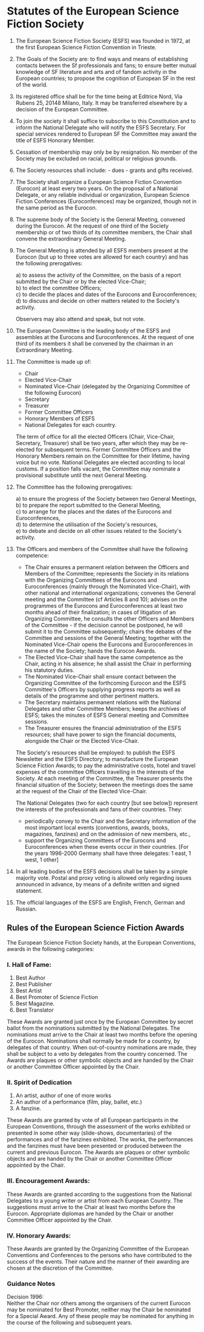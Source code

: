 # Statutes of the European Science Fiction Society


1.  The European Science Fiction Society (ESFS) was founded in 1972, at the first European Science Fiction Convention in Trieste.

2.  The Goals of the Society are: to find ways and means of establishing contacts between the Sf professionals and fans; to ensure better mutual knowledge of SF literature and arts and of fandom activity in the European countries; to propose the cognition of European SF in the rest of the world.

3.  Its registered office shall be for the time being at Editrice Nord, Via Rubens 25, 20148 Milano, Italy. It may be transferred elsewhere by a decision of the European Committee.

4.  To join the society it shall suffice to subscribe to this Constitution and to inform the National Delegate who will notify the ESFS Secretary. For special services rendered to European SF the Committee may award the title of ESFS Honorary Member.

5.  Cessation of membership may only be by resignation. No member of the Society may be excluded on racial, political or religious grounds.

6.  The Society resources shall include: - dues - grants and gifts received.

7.  The Society shall organize a European Science Fiction Convention (Eurocon) at least every two years. On the proposal of a National Delegate, or any reliable individual or organization, European Science Fiction Conferences (Euroconferences) may be organized, though not in the same period as the Eurocon.

8.  The supreme body of the Society is the General Meeting, convened during the Eurocon. At the request of one third of the Society membership or of two thirds of its committee members, the Chair shall convene the extraordinary General Meeting.

9.  The General Meeting is attended by all ESFS members present at the Eurocon (but up to three votes are allowed for each country) and has the following prerogatives:

    a) to assess the activity of the Committee, on the basis of a report submitted by the Chair or by the elected Vice-Chair;  
    b) to elect the committee Officers;  
    c) to decide the places and dates of the Eurocons and Euroconferences;  
    d) to discuss and decide on other matters related to the Society's activity.

    Observers may also attend and speak, but not vote.

10. The European Committee is the leading body of the ESFS and assembles at the Eurocons and Euroconferences. At the request of one third of its members it shall be convened by the chairman in an Extraordinary Meeting.

11. The Committee is made up of:
    - Chair
    - Elected Vice-Chair
    - Nominated Vice-Chair (delegated by the Organizing Committee of the following Eurocon) 
    - Secretary 
    - Treasurer 
    - Former Committee Officers
    - Honorary Members of ESFS 
    - National Delegates for each country.

    The term of office for all the elected Officers (Chair, Vice-Chair, Secretary, Treasurer) shall be two years, after which they may be re-elected for subsequent terms. Former Committee Officers and the Honorary Members remain on the Committee for their lifetime, having voice but no vote. National Delegates are elected according to local customs. If a position falls vacant, the Committee may nominate a provisional substitute until the next General Meeting.

12. The Committee has the following prerogatives:

    a) to ensure the progress of the Society between two General Meetings,  
    b) to prepare the report submitted to the General Meeting,  
    c) to arrange for the places and the dates of the Eurocons and Euroconferences,  
    d) to determine the utilisation of the Society's resources,  
    e) to debate and decide on all other issues related to the Society's activity.

13. The Officers and members of the Committee shall have the following competence:
    * The Chair ensures a permanent relation between the Officers and Members of the Committee; represents the Society in its relations with the Organizing Committees of the Eurocons and Euroconferences (mainly through the Nominated Vice-Chair), with other national and international organizations; convenes the General meeting and the Committee (cf Articles 8 and 10); advises on the programmes of the Eurocons and Euroconferences at least two months ahead of their finalization; in cases of litigation of an Organizing Committee, he consults the other Officers and Members of the Committee - if the decision cannot be postponed, he will submit it to the Committee subsequently; chairs the debates of the Committee and sessions of the General Meeting; together with the Nominated Vice-Chair opens the Eurocons and Euroconferences in the name of the Society; hands the Eurocon Awards.
    * The Elected Vice-Chair shall have the same competence as the Chair, acting in his absence; he shall assist the Chair in performing his statutory duties.
    * The Nominated Vice-Chair shall ensure contact between the Organizing Committee of the forthcoming Eurocon and the ESFS Committee's Officers by supplying progress reports as well as details of the programme and other pertinent matters.
    * The Secretary maintains permanent relations with the National Delegates and other Committee Members; keeps the archives of ESFS; takes the minutes of ESFS General meeting and Committee sessions.
    * The Treasurer ensures the financial administration of the ESFS resources; shall have power to sign the financial documents, alongside the Chair or the Elected Vice-Chair.

    The Society's resources shall be employed: to publish the ESFS Newsletter and the ESFS Directory; to manufacture the European Science Fiction Awards; to pay the administrative costs, hotel and travel expenses of the committee Officers travelling in the interests of the Society. At each meeting of the Committee, the Treasurer presents the financial situation of the Society; between the meetings does the same at the request of the Chair of the Elected Vice-Chair.

    The National Delegates (two for each country [but see below]) represent the interests of the professionals and fans of their countries. They:
    * periodically convey to the Chair and the Secretary information of the most important local events (conventions, awards, books, magazines, fanzines) and on the admission of new members, etc.,
    * support the Organizing Committees of the Eurocons and Euroconferences when these events occur in their countries. [For the years 1996-2000 Germany shall have three delegates: 1 east, 1 west, 1 other]

14. In all leading bodies of the ESFS decisions shall be taken by a simple majority vote. Postal and proxy voting is allowed only regarding issues announced in advance, by means of a definite written and signed statement.

15. The official languages of the ESFS are English, French, German and Russian.


## Rules of the European Science Fiction Awards

The European Science Fiction Society hands, at the European Conventions, awards in the following categories:

### I. Hall of Fame:

1. Best Author 
2. Best Publisher 
3. Best Artist
4. Best Promoter of Science Fiction 
5. Best Magazine. 
6. Best Translator

These Awards are granted just once by the European Committee by secret ballot from the nominations submitted by the National Delegates. The nominations must arrive to the Chair at least two months before the opening of the Eurocon. Nominations shall normally be made for a country, by delegates of that country. When out-of-country nominations are made, they shall be subject to a veto by delegates from the country concerned. The Awards are plaques or other symbolic objects and are handed by the Chair or another Committee Officer appointed by the Chair.

### II. Spirit of Dedication

1. An artist, author of one of more works
2. An author of a performance (film, play, ballet, etc.)
3. A fanzine.

These Awards are granted by vote of all European participants in the European Conventions, through the assessment of the works exhibited or presented in some other way (slide-shows, documentaries) of the performances and of the fanzines exhibited. The works, the performances and the fanzines must have been presented or produced between the current and previous Eurocon. The Awards are plaques or other symbolic objects and are handed by the Chair or another Committee Officer appointed by the Chair.

### III. Encouragement Awards:

These Awards are granted according to the suggestions from the National Delegates to a young writer or artist from each European Country. The suggestions must arrive to the Chair at least two months before the Eurocon. Appropriate diplomas are handed by the Chair or another Committee Officer appointed by the Chair.

### IV. Honorary Awards:

These Awards are granted by the Organizing Committee of the European Conventions and Conferences to the persons who have contributed to the success of the events. Their nature and the manner of their awarding are chosen at the discretion of the Committee.

### Guidance Notes

Decision 1996:  
Neither the Chair nor others among the organisers of the current Eurocon may be nominated for Best Promoter, neither may the Chair be nominated for a Special Award. Any of these people may be nominated for anything in the course of the following and subsequent years.
